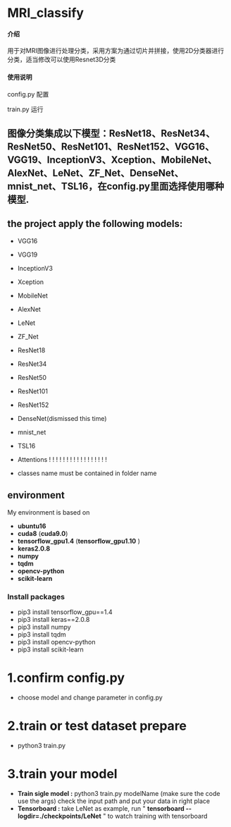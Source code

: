# MRI_classify

#### 介绍
用于对MRI图像进行处理分类，采用方案为通过切片并拼接，使用2D分类器进行分类，适当修改可以使用Resnet3D分类


#### 使用说明
config.py 配置

train.py 运行

## 图像分类集成以下模型：ResNet18、ResNet34、ResNet50、ResNet101、ResNet152、VGG16、VGG19、InceptionV3、Xception、MobileNet、AlexNet、LeNet、ZF_Net、DenseNet、mnist_net、TSL16，在config.py里面选择使用哪种模型.

## the project apply the following models:


* VGG16
* VGG19
* InceptionV3
* Xception
* MobileNet
* AlexNet
* LeNet
* ZF_Net
* ResNet18
* ResNet34
* ResNet50
* ResNet101
* ResNet152
* DenseNet(dismissed this time)
* mnist_net
* TSL16



* Attentions ! ! ! ! ! ! ! ! ! ! ! ! ! ! ! ! !
* classes name must be contained in folder name 

## environment
My environment is based on 
* __ubuntu16__ 
* __cuda8__ (__cuda9.0__)
* __tensorflow_gpu1.4__ (__tensorflow_gpu1.10__ )
* __keras2.0.8__
* __numpy__
* __tqdm__
* __opencv-python__
* __scikit-learn__
### Install packages
* pip3 install tensorflow_gpu==1.4
* pip3 install keras==2.0.8
* pip3 install numpy
* pip3 install tqdm
* pip3 install opencv-python
* pip3 install scikit-learn

# 1.confirm config.py
* choose model and change parameter in config.py

# 2.train or test  dataset prepare
* python3 train.py

# 3.train your model
* __Train sigle model :__  python3 train.py modelName  (make sure the code use the args)
  check the input path and put your data in right place
* __Tensorboard :__ take LeNet as example, run " __tensorboard --logdir=./checkpoints/LeNet__ " to watch training with tensorboard



